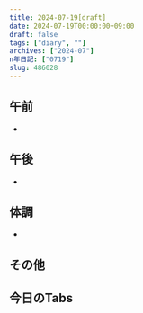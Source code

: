 ```yaml
---
title: 2024-07-19[draft]
date: 2024-07-19T00:00:00+09:00
draft: false
tags: ["diary", ""]
archives: ["2024-07"]
n年日記: ["0719"]
slug: 486028
---
```

## 午前
- 
## 午後
- 
## 体調
- 
## その他
## 今日のTabs